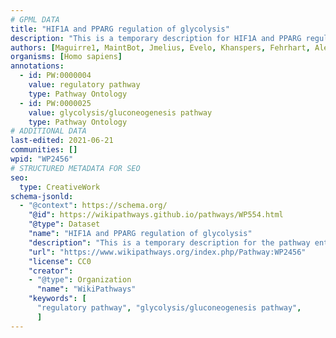 ```yaml
---
# GPML DATA
title: "HIF1A and PPARG regulation of glycolysis"
description: "This is a temporary description for HIF1A and PPARG regulation of glycolysis"
authors: [Maguirre1, MaintBot, Jmelius, Evelo, Khanspers, Fehrhart, AlexanderPico, Finterly]
organisms: [Homo sapiens]
annotations:
  - id: PW:0000004
    value: regulatory pathway
    type: Pathway Ontology
  - id: PW:0000025
    value: glycolysis/gluconeogenesis pathway
    type: Pathway Ontology
# ADDITIONAL DATA
last-edited: 2021-06-21
communities: []
wpid: "WP2456"
# STRUCTURED METADATA FOR SEO
seo:
  type: CreativeWork
schema-jsonld:
  - "@context": https://schema.org/
    "@id": https://wikipathways.github.io/pathways/WP554.html
    "@type": Dataset
    "name": "HIF1A and PPARG regulation of glycolysis"
    "description": "This is a temporary description for the pathway entitled: HIF1A and PPARG regulation of glycolysis"
    "url": "https://www.wikipathways.org/index.php/Pathway:WP2456"
    "license": CC0
    "creator":
    - "@type": Organization
      "name": "WikiPathways"
    "keywords": [
      "regulatory pathway", "glycolysis/gluconeogenesis pathway",
      ]
---
```

